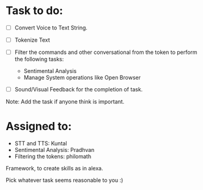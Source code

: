 Task to do:
===========

* [ ] Convert Voice to Text String.
* [ ] Tokenize Text
* [ ] Filter the commands and other conversational from the token to perform the following tasks: 
	- Sentimental Analysis
	- Manage System operations like Open Browser
* [ ] Sound/Visual Feedback for the completion of task.


Note: Add the task if anyone think is important.

Assigned to:
============
* STT and TTS: Kuntal
* Sentimental Analysis: Pradhvan
* Filtering the tokens: philomath

Framework, to create skills as in alexa.

Pick whatever task seems reasonable to you :)
